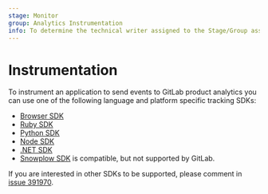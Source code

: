 ```yaml
---
stage: Monitor
group: Analytics Instrumentation
info: To determine the technical writer assigned to the Stage/Group associated with this page, see https://handbook.gitlab.com/handbook/product/ux/technical-writing/#assignments
---
```


# Instrumentation

To instrument an application to send events to GitLab product analytics you can use one of the following language and platform specific tracking SDKs:

- [Browser SDK](browser_sdk.md)
- [Ruby SDK](https://gitlab.com/gitlab-org/analytics-section/product-analytics/gl-application-sdk-rb)
- [Python SDK](https://gitlab.com/gitlab-org/analytics-section/product-analytics/gl-application-sdk-python)
- [Node SDK](https://gitlab.com/gitlab-org/analytics-section/product-analytics/gl-application-sdk-node)
- [.NET SDK](https://gitlab.com/gitlab-org/analytics-section/product-analytics/gl-application-sdk-dotnet)
- [Snowplow SDK](https://docs.snowplow.io/docs/collecting-data/collecting-from-own-applications/) is compatible, but not supported by GitLab.

If you are interested in other SDKs to be supported, please comment in [issue 391970](https://gitlab.com/gitlab-org/gitlab/-/issues/391970).
